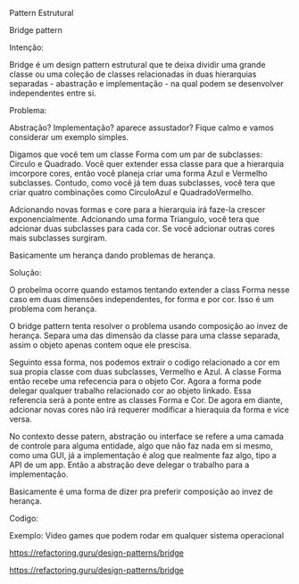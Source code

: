 Pattern Estrutural

Bridge pattern

Intenção:

Bridge é um design pattern estrutural que te deixa dividir uma grande classe ou uma coleção de classes relacionadas in duas hierarquias separadas - abastração e implementação -
na qual podem se desenvolver independentes entre si.

Problema:

Abstração? Implementação? aparece assustador? Fique calmo e vamos considerar um exemplo simples.

Digamos que você tem um classe Forma com um par de subclasses: Circulo e Quadrado. Você quer extender essa classe para que a hierarquia imcorpore cores, então você planeja 
criar uma forma Azul e Vermelho subclasses. Contudo, como você já tem duas subclasses, você tera que criar quatro combinações como CirculoAzul e QuadradoVermelho.

Adcionando novas formas e core para a hierarquia irá faze-la crescer exponencialmente. Adcionando uma forma Triangulo, você tera que adcionar duas subclasses para cada cor.
Se você adcionar outras cores mais subclasses surgiram.

Basicamente um herança dando problemas de herança.


Solução:

O probelma ocorre quando estamos tentando extender a class Forma nesse caso em duas dimensões independentes, for forma e por cor. Isso é um problema com herança.

O bridge pattern tenta resolver o problema usando composição ao invez de herança. Separa uma das dimensão da classe para uma classe separada, assim o objeto apenas contem oque
ele prescisa.

Seguinto essa forma, nos podemos extrair o codigo relacionado a cor em sua propia classe com duas subclasses, Vermelho e Azul. A classe Forma então recebe uma refecencia para o
objeto Cor. Agora a forma pode delegar qualquer trabalho relacionado cor ao objeto linkado. Essa referencia será a ponte entre as classes Forma e Cor. De agora em diante,
adcionar novas cores não irá requerer modificar a hieraquia da forma e vice versa.

No contexto desse patern, abstração ou interface se refere a uma camada de controle para alguma entidade, algo que não faz nada em si mesmo, como uma GUI, já a implementação é
alog que realmente faz algo, tipo a API de um app. Então a abstração deve delegar o trabalho para a implementação.




Basicamente é uma forma de dizer pra preferir composição ao invez de herança.



Codigo:

Exemplo: Video games que podem rodar em qualquer sistema operacional





https://refactoring.guru/design-patterns/bridge










https://refactoring.guru/design-patterns/bridge